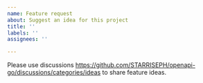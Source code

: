 ```yaml
---
name: Feature request
about: Suggest an idea for this project
title: ''
labels: ''
assignees: ''

---
```


Please use discussions https://github.com/STARRISEPH/openapi-go/discussions/categories/ideas to share feature ideas.

